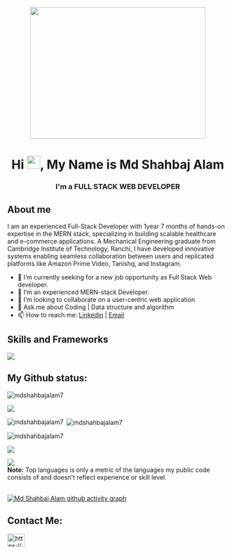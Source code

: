 
<p align="center"><img width="400"  src="https://www.wingstechsolutions.com/wp-content/uploads/2022/03/full-stack-development.gif" height="300"</p>
<h1 align="center">Hi <img height="30px" src="https://raw.githubusercontent.com/MartinHeinz/MartinHeinz/master/wave.gif" >, My Name is Md Shahbaj Alam</h1>
<h3 align="center">I'm a FULL STACK WEB DEVELOPER</h3>


## About me
I am an experienced Full-Stack Developer with 1year 7 months of hands-on expertise in the MERN stack, specializing in building scalable healthcare and e-commerce applications. A Mechanical Engineering graduate from Cambridge Institute of Technology, Ranchi, I have developed innovative systems enabling seamless collaboration between users and replicated platforms like Amazon Prime Video, Tanishq, and Instagram.

- 🔭 I’m currently seeking for a new job opportunity as Full Stack Web developer.
- 🌱 I’m an experienced MERN-stack Developer.
- 👯 I’m looking to collaborate on a user-centric web application
- 💬 Ask me about  Coding | Data structure and algorithm
- 📫 How to reach me: <a href="https://www.linkedin.com/in/md-shahbaj-alam-7343a320a/">Linkedin</a> | <a href="mdshahbajalam38@gmail.com">Email</a>
## Skills and Frameworks
<p  style="display flex">
  <a href="https://skillicons.dev">
    <img src="https://skillicons.dev/icons?i=js,html,css,react,express,figma,git,materialui,mongodb,mysql,netlify,nextjs,nodejs,notion,npm,postgres,postman,powershell,redis,redux,tailwind,threejs,vercel,visualstudio,vscode&theme=light" />
  </a>
</p>


 



 
 ## My Github status:

 <p align="left"> <img src="https://komarev.com/ghpvc/?username=mdshahbajalam7&label=Profile%20views&color=0e75b6&style=flat" alt="mdshahbajalam7" /> </p>
 
<img src = "https://github-profile-trophy.vercel.app/?username=mdshahbajalam7&theme=flat"/>

<p><img align="left" src="https://github-readme-stats.vercel.app/api/top-langs?username=mdshahbajalam7&show_icons=true&locale=en&layout=compact" alt="mdshahbajalam7" /></p>

<p>&nbsp;<img align="center" src="https://github-readme-stats.vercel.app/api?username=mdshahbajalam7&show_icons=true&locale=en" alt="mdshahbajalam7" /></p>

<p><img align="center" src="https://github-readme-streak-stats.herokuapp.com/?user=mdshahbajalam7&" alt="mdshahbajalam7" /></p>

![](https://github-contributor-stats.vercel.app/api?username=mdshahbajalam7&limit=5&theme=dark&combine_all_yearly_contributions=true)

<img src = "https://github-stats-alpha.vercel.app/api?username=mdshahbajalam7&cc=000&tc=fff&ic=fff&bc=000"/>

<br/>
 <b>Note:</b> Top languages is only a metric of the languages my public code consists of and doesn't reflect experience or skill level.
<br/>
<br/>

 [![Md Shahbaj Alam github activity graph](https://github-readme-activity-graph.vercel.app/graph?username=mdshahbajalam7&theme=dracula)](https://github.com/mdshahbajalam7/github-readme-activity-graph)

## Contact Me:
 <p align="left">
<a href="https://linkedin.com/in/https://www.linkedin.com/in/md-shahbaj-alam-7343a320a/" target="blank"><img align="center" src="https://raw.githubusercontent.com/rahuldkjain/github-profile-readme-generator/master/src/images/icons/Social/linked-in-alt.svg" alt="https://www.linkedin.com/in/md-shahbaj-alam-7343a320a/" height="30" width="40" /></a>
</p>



